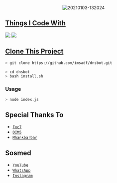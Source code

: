 <p align="center">
<img src=https://i.ibb.co/fkXKKHH/dnsnew.jpg" alt="20210103-132024" border="0">
</p>
<p align="center">
<a href="https://github.com/denisputraa">
</p>

  
## Things I Code With
<p>
    <img
        src="https://img.shields.io/badge/node.js%20-%2343853D.svg?&style=for-the-badge&logo=node.js&logoColor=white" />
    <img
        src="https://img.shields.io/badge/javascript%20-%23323330.svg?&style=for-the-badge&logo=javascript&logoColor=%23F7DF1E" />



## Clone This Project

```bash
> git clone https://github.com/imsadf/dnsbot.git
```

```bash
> cd dnsbot
> bash install.sh
```

### Usage
```bash
> node index.js
```


## Special Thanks To
* [`Fxc7`](https://github.com/Fxc7)
* [`DIM5`](https://github.com/D1M5-DARKBOT)
* [`Mhankbarbar`](https://github.com/MhankBarBar)


## Sosmed
* [`YouTube`](https://youtube.com/channel/UCdAlsvg9B6llWCWV8JMNhug)
* [`WhatsApp`](https://chat.whatsapp.com/Hpwp8FBfJMtHEN5KeuFJKw)
* [`Instagram`](https://instagram.com/denssptraa)
